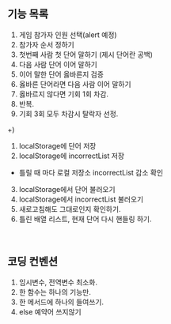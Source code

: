## 기능 목록

1. 게임 참가자 인원 선택(alert 예정)
2. 참가자 순서 정하기
3. 첫번째 사람 첫 단어 말하기 (제시 단어란 공백)
4. 다음 사람 단어 이어 말하기
5. 이어 말한 단어 옳바른지 검증
6. 옳바른 단어라면 다음 사람 이어 말하기
7. 옳바르지 않다면 기회 1회 차감.
8. 반복.
9. 기회 3회 모두 차감시 탈락자 선정.

+)
1. localStorage에 단어 저장
2. localStorage에 incorrectList 저장
 -  틀릴 때 마다 로컬 저장소 incorrectList 감소 확인
3. localStorage에서 단어 불러오기
4. localStorage에서 incorrectList 불러오기
5. 새로고침해도 그대로인지 확인하기.
6. 틀린 배열 리스트, 현재 단어 다시 핸들링 하기.


<br>

## 코딩 컨벤션
1. 임시변수, 전역변수 최소화.
2. 한 함수는 하나의 기능만.
3. 한 메서드에 하나의 들여쓰기.
4. else 예약어 쓰지않기
